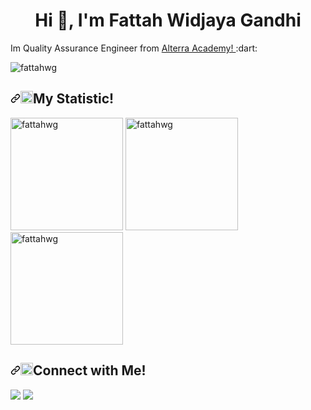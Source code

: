 <h1 align="center">Hi 👋, I'm Fattah Widjaya Gandhi</h1>
<p>Im Quality Assurance Engineer from <a href="https://academy.alterra.id/">Alterra Academy! </a> :dart: </p>

<p align="left"> <img src="https://komarev.com/ghpvc/?username=fattahwg&label=Profile%20views&color=0e75b6&style=flat" alt="fattahwg" /> </p>

<h2 dir="auto"><a id="user-content-connect" class="anchor" aria-hidden="true" href="#connect"><svg class="octicon octicon-link" viewBox="0 0 16 16" version="1.1" width="16" height="16" aria-hidden="true"><path fill-rule="evenodd" d="M7.775 3.275a.75.75 0 001.06 1.06l1.25-1.25a2 2 0 112.83 2.83l-2.5 2.5a2 2 0 01-2.83 0 .75.75 0 00-1.06 1.06 3.5 3.5 0 004.95 0l2.5-2.5a3.5 3.5 0 00-4.95-4.95l-1.25 1.25zm-4.69 9.64a2 2 0 010-2.83l2.5-2.5a2 2 0 012.83 0 .75.75 0 001.06-1.06 3.5 3.5 0 00-4.95 0l-2.5 2.5a3.5 3.5 0 004.95 4.95l1.25-1.25a.75.75 0 00-1.06-1.06l-1.25 1.25a2 2 0 01-2.83 0z"></path></svg></a><g-emoji class="g-emoji" alias="link" fallback-src="https://github.githubassets.com/images/icons/emoji/unicode/1f517.png"><img class="emoji" alt="link" height="20" width="20" src="https://github.githubassets.com/images/icons/emoji/unicode/1f517.png"></g-emoji>My Statistic!</h2>
<p dir="auto">
<img height="180em" src="https://github-readme-stats.vercel.app/api/top-langs?username=fattahwg&show_icons=true&locale=en&layout=compact" alt="fattahwg" />
<img height="180em" src="https://github-readme-stats.vercel.app/api?username=fattahwg&show_icons=true&locale=en&theme=monokai" alt="fattahwg" />
<img height="180em" src="https://github-readme-streak-stats.herokuapp.com/?user=fattahwg&theme=monokai" alt="fattahwg" />
    

<h2 dir="auto"><a id="user-content-connect" class="anchor" aria-hidden="true" href="#connect"><svg class="octicon octicon-link" viewBox="0 0 16 16" version="1.1" width="16" height="16" aria-hidden="true"><path fill-rule="evenodd" d="M7.775 3.275a.75.75 0 001.06 1.06l1.25-1.25a2 2 0 112.83 2.83l-2.5 2.5a2 2 0 01-2.83 0 .75.75 0 00-1.06 1.06 3.5 3.5 0 004.95 0l2.5-2.5a3.5 3.5 0 00-4.95-4.95l-1.25 1.25zm-4.69 9.64a2 2 0 010-2.83l2.5-2.5a2 2 0 012.83 0 .75.75 0 001.06-1.06 3.5 3.5 0 00-4.95 0l-2.5 2.5a3.5 3.5 0 004.95 4.95l1.25-1.25a.75.75 0 00-1.06-1.06l-1.25 1.25a2 2 0 01-2.83 0z"></path></svg></a><g-emoji class="g-emoji" alias="link" fallback-src="https://github.githubassets.com/images/icons/emoji/unicode/1f517.png"><img class="emoji" alt="link" height="20" width="20" src="https://github.githubassets.com/images/icons/emoji/unicode/1f517.png"></g-emoji>Connect with Me!</h2>
<p dir="auto">
<a href="https://www.linkedin.com/in/fattahwg" rel="nofollow"><img src="https://camo.githubusercontent.com/59c94ca047290f388844310b5626384fec028f659f627e6730977203f9894976/68747470733a2f2f696d672e736869656c64732e696f2f62616467652f2d6c696e6b6564696e2d3138313731373f7374796c653d666f722d7468652d6261646765266c6f676f3d6c696e6b6564696e" data-canonical-src="https://img.shields.io/badge/-linkedin-181717?style=for-the-badge&amp;logo=linkedin" style="max-width: 100%;"></a>
<a href="mailto: off.fattah@gmail.com"><img src="https://camo.githubusercontent.com/11ac29447aef1249b876466acf1eafba612642550eba8799bbecc1897a22943a/68747470733a2f2f696d672e736869656c64732e696f2f62616467652f2d676d61696c2d3138313731373f7374796c653d666f722d7468652d6261646765266c6f676f3d676d61696c" data-canonical-src="https://img.shields.io/badge/-gmail-181717?style=for-the-badge&amp;logo=gmail" style="max-width: 100%;"></a>
</p>

